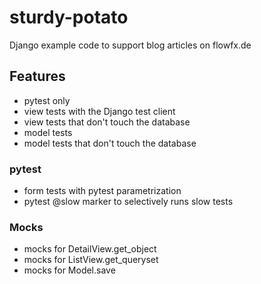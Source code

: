 # sturdy-potato
Django example code to support blog articles on flowfx.de


## Features
- pytest only
- view tests with the Django test client
- view tests that don't touch the database
- model tests
- model tests that don't touch the database

### pytest
- form tests with pytest parametrization
- pytest @slow marker to selectively runs slow tests

### Mocks
- mocks for DetailView.get_object
- mocks for ListView.get_queryset
- mocks for Model.save
